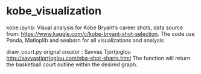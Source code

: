 # kobe_visualization

kobe.ipynb:
Visual analysis for Kobe Bryant’s career shots, data source from:  https://www.kaggle.com/c/kobe-bryant-shot-selection. The code use Panda, Matloplib and seaborn for all visualizations and analysis 

draw_court.py orignal creator : Savvas Tjortjoglou http://savvastjortjoglou.com/nba-shot-sharts.html
The function will return the basketball court outline within the desired graph.  

